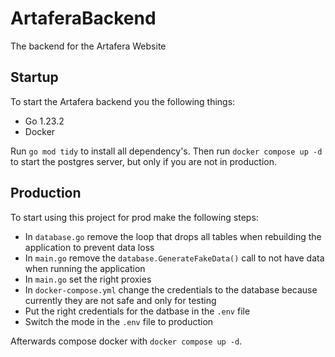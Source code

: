 # ArtaferaBackend

The backend for the Artafera Website

## Startup

To start the Artafera backend you the following things:

- Go 1.23.2
- Docker

Run `go mod tidy` to install all dependency's. Then run `docker compose up -d` to start the postgres server, but only if you are not in production.

## Production

To start using this project for prod make the following steps:
- In `database.go` remove the loop that drops all tables when rebuilding the application to prevent data loss
- In `main.go` remove the `database.GenerateFakeData()` call to not have data when running the application
- In `main.go` set the right proxies
- In `docker-compose.yml` change the credentials to the database because currently they are not safe and only for testing
- Put the right credentials for the datbase in the `.env` file
- Switch the mode in the `.env` file to production

Afterwards compose docker with `docker compose up -d`. 